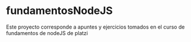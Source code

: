 # fundamentosNodeJS
Este proyecto corresponde a apuntes y ejercicios tomados en el curso de fundamentos de nodeJS de platzi
